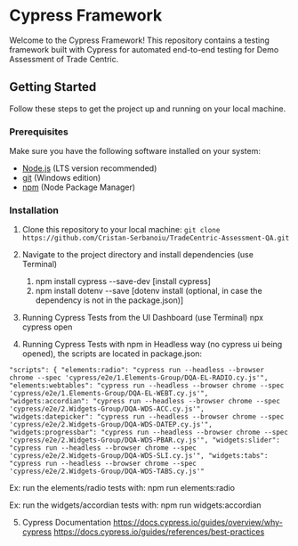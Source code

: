 # Cypress Framework

Welcome to the Cypress Framework! This repository contains a testing framework built with Cypress for automated end-to-end testing for Demo Assessment of Trade Centric.

## Getting Started

Follow these steps to get the project up and running on your local machine.

### Prerequisites

Make sure you have the following software installed on your system:

- [Node.js](https://nodejs.org/) (LTS version recommended)
- [git](https://git-scm.com/downloads) (Windows edition)
- [npm](https://www.npmjs.com/) (Node Package Manager)

### Installation

1. Clone this repository to your local machine:
``` git clone https://github.com/Cristan-Serbanoiu/TradeCentric-Assessment-QA.git ```


2. Navigate to the project directory and install dependencies (use Terminal)
    1. npm install cypress --save-dev [install cypress]
    2. npm install dotenv --save [dotenv install (optional, in case the dependency is not in the package.json)]

3. Running Cypress Tests from the UI Dashboard (use Terminal)
    npx cypress open

4. Running Cypress Tests with npm in Headless way (no cypress ui being opened), the scripts are located in package.json:

  `"scripts": {
    "elements:radio": "cypress run --headless --browser chrome --spec 'cypress/e2e/1.Elements-Group/DQA-EL-RADIO.cy.js'",
    "elements:webtables": "cypress run --headless --browser chrome --spec 'cypress/e2e/1.Elements-Group/DQA-EL-WEBT.cy.js'",
    "widgets:accordian": "cypress run --headless --browser chrome --spec 'cypress/e2e/2.Widgets-Group/DQA-WDS-ACC.cy.js'",
    "widgets:datepicker": "cypress run --headless --browser chrome --spec 'cypress/e2e/2.Widgets-Group/DQA-WDS-DATEP.cy.js'",
    "widgets:progressbar": "cypress run --headless --browser chrome --spec 'cypress/e2e/2.Widgets-Group/DQA-WDS-PBAR.cy.js'",
    "widgets:slider": "cypress run --headless --browser chrome --spec 'cypress/e2e/2.Widgets-Group/DQA-WDS-SLI.cy.js'",
    "widgets:tabs": "cypress run --headless --browser chrome --spec 'cypress/e2e/2.Widgets-Group/DQA-WDS-TABS.cy.js'"`

Ex: run the elements/radio tests with: npm run elements:radio

Ex: run the widgets/accordian tests with: npm run widgets:accordian


5. Cypress Documentation
    https://docs.cypress.io/guides/overview/why-cypress
    https://docs.cypress.io/guides/references/best-practices
